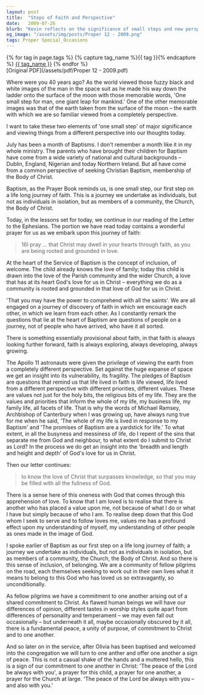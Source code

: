 ```yaml
---
layout: post
title:  "Steps of Faith and Perspective"
date:   2009-07-26
blurb: "Kevin reflects on the significance of small steps and new perspectives, drawing parallels between the moon landing and the journey of faith marked by baptism. He emphasizes the importance of community in this journey, sharing insights from the Letter to the Ephesians on comprehending the vastness of Christ's love and living a life aligned with baptismal promises."
og_image: "/assets/img/posts/Proper 12 - 2009.png"
tags: Proper Special_Occasions
---    
```

<div class="tag-pills">
  {% for tag in page.tags %}
    {% capture tag_name %}{{ tag }}{% endcapture %}
    <a href="{{ site.baseurl }}/tag/{{ tag_name | slugify }}" class="tag-pill">{{ tag_name }}</a>
  {% endfor %}
</div>
[Original PDF](/assets/pdf/Proper 12 - 2009.pdf)

Where were you 40 years ago? As the world viewed those fuzzy black and white images of the man in the space suit as he made his way down the ladder onto the surface of the moon with those memorable words, 'One small step for man, one giant leap for mankind.' One of the other memorable images was that of the earth taken from the surface of the moon – the earth with which we are so familiar viewed from a completely perspective.

I want to take these two elements of 'one small step' of major significance and viewing things from a different perspective into our thoughts today.

July has been a month of Baptisms. I don't remember a month like it in my whole ministry. The parents who have brought their children for Baptism have come from a wide variety of national and cultural backgrounds – Dublin, England, Nigerian and today Northern Ireland. But all have come from a common perspective of seeking Christian Baptism, membership of the Body of Christ.

Baptism, as the Prayer Book reminds us, is one small step, our first step on a life long journey of faith. This is a journey we undertake as individuals, but not as individuals in isolation, but as members of a community, the Church, the Body of Christ.

Today, in the lessons set for today, we continue in our reading of the Letter to the Ephesians. The portion we have read today contains a wonderful prayer for us as we embark upon this journey of faith:

> 16I pray ... that Christ may dwell in your hearts through faith, as you are being rooted and grounded in love.

At the heart of the Service of Baptism is the concept of inclusion, of welcome. The child already knows the love of family; today this child is drawn into the love of the Parish community and the wider Church, a love that has at its heart God's love for us in Christ – everything we do as a community is rooted and grounded in that love of God for us in Christ.

'That you may have the power to comprehend with all the saints'. We are all engaged on a journey of discovery of faith in which we encourage each other, in which we learn from each other. As I constantly remark the questions that lie at the heart of Baptism are questions of people on a journey, not of people who have arrived, who have it all sorted.

There is something essentially provisional about faith, in that faith is always looking further forward, faith is always exploring, always developing, always growing.

The Apollo 11 astronauts were given the privilege of viewing the earth from a completely different perspective. Set against the huge expanse of space we get an insight into its vulnerability, its fragility. The pledges of Baptism are questions that remind us that life lived in faith is life viewed, life lived from a different perspective with different priorities, different values. These are values not just for the holy bits, the religious bits of my life. They are the values and priorities that inform the whole of my life, my business life, my family life, all facets of life. That is why the words of Michael Ramsey, Archbishop of Canterbury when I was growing up, have always rung true for me when he said, 'The whole of my life is lived in response to my Baptism' and 'The promises of Baptism are a yardstick for life.' To what extent, in all the busyness and messiness of life, do I repent of the sins that separate me from God and neighbour, to what extent do I submit to Christ as Lord? In the process we do get an insight into the 'breadth and length and height and depth' of God's love for us in Christ.

Then our letter continues:

> to know the love of Christ that surpasses knowledge, so that you may be filled with all the fullness of God.

There is a sense here of this oneness with God that comes through this apprehension of love. To know that I am loved is to realise that there is another who has placed a value upon me, not because of what I do or what I have but simply because of who I am. To realise deep down that this God whom I seek to serve and to follow loves me, values me has a profound effect upon my understanding of myself, my understanding of other people as ones made in the image of God.

I spoke earlier of Baptism as our first step on a life long journey of faith; a journey we undertake as individuals, but not as individuals in isolation, but as members of a community, the Church, the Body of Christ. And so there is this sense of inclusion, of belonging. We are a community of fellow pilgrims on the road, each themselves seeking to work out in their own lives what it means to belong to this God who has loved us so extravagantly, so unconditionally.

As fellow pilgrims we have a commitment to one another arising out of a shared commitment to Christ. As flawed human beings we will have our differences of opinion, different tastes in worship styles quite apart from differences of personality and temperament – we may even fall out occasionally – but underneath it all, maybe occasionally obscured by it all, there is a fundamental peace, a unity of purpose, of commitment to Christ and to one another.

And so later on in the service, after Olivia has been baptised and welcomed into the congregation we will turn to one anther and offer one another a sign of peace. This is not a casual shake of the hands and a muttered hello, this is a sign of our commitment to one another in Christ: 'The peace of the Lord be always with you', a prayer for this child, a prayer for one another, a prayer for the Church at large. 'The peace of the Lord be always with you – and also with you.'
